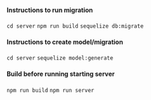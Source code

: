 #### Instructions to run migration

`cd server`
`npm run build`
`sequelize db:migrate`

#### Instructions to create model/migration

`cd server`
`sequelize model:generate`

#### Build before running starting server

`npm run build`
`npm run server`
